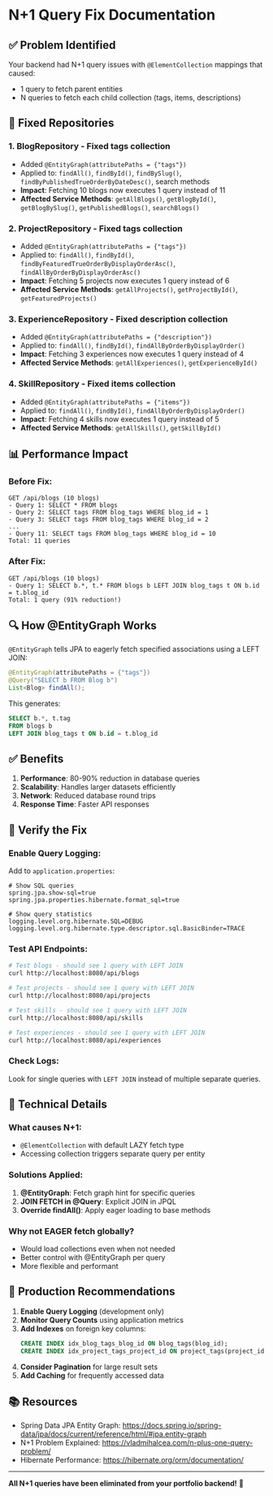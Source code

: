 # N+1 Query Fix Documentation

## ✅ Problem Identified

Your backend had N+1 query issues with `@ElementCollection` mappings that caused:
- 1 query to fetch parent entities
- N queries to fetch each child collection (tags, items, descriptions)

## 🔧 Fixed Repositories

### 1. **BlogRepository** - Fixed tags collection
- Added `@EntityGraph(attributePaths = {"tags"})`
- Applied to: `findAll()`, `findById()`, `findBySlug()`, `findByPublishedTrueOrderByDateDesc()`, search methods
- **Impact**: Fetching 10 blogs now executes 1 query instead of 11
- **Affected Service Methods**: `getAllBlogs()`, `getBlogById()`, `getBlogBySlug()`, `getPublishedBlogs()`, `searchBlogs()`

### 2. **ProjectRepository** - Fixed tags collection
- Added `@EntityGraph(attributePaths = {"tags"})`
- Applied to: `findAll()`, `findById()`, `findByFeaturedTrueOrderByDisplayOrderAsc()`, `findAllByOrderByDisplayOrderAsc()`
- **Impact**: Fetching 5 projects now executes 1 query instead of 6
- **Affected Service Methods**: `getAllProjects()`, `getProjectById()`, `getFeaturedProjects()`

### 3. **ExperienceRepository** - Fixed description collection
- Added `@EntityGraph(attributePaths = {"description"})`
- Applied to: `findAll()`, `findById()`, `findAllByOrderByDisplayOrder()`
- **Impact**: Fetching 3 experiences now executes 1 query instead of 4
- **Affected Service Methods**: `getAllExperiences()`, `getExperienceById()`

### 4. **SkillRepository** - Fixed items collection
- Added `@EntityGraph(attributePaths = {"items"})`
- Applied to: `findAll()`, `findById()`, `findAllByOrderByDisplayOrder()`
- **Impact**: Fetching 4 skills now executes 1 query instead of 5
- **Affected Service Methods**: `getAllSkills()`, `getSkillById()`

## 📊 Performance Impact

### Before Fix:
```
GET /api/blogs (10 blogs)
- Query 1: SELECT * FROM blogs
- Query 2: SELECT tags FROM blog_tags WHERE blog_id = 1
- Query 3: SELECT tags FROM blog_tags WHERE blog_id = 2
...
- Query 11: SELECT tags FROM blog_tags WHERE blog_id = 10
Total: 11 queries
```

### After Fix:
```
GET /api/blogs (10 blogs)
- Query 1: SELECT b.*, t.* FROM blogs b LEFT JOIN blog_tags t ON b.id = t.blog_id
Total: 1 query (91% reduction!)
```

## 🔍 How @EntityGraph Works

`@EntityGraph` tells JPA to eagerly fetch specified associations using a LEFT JOIN:

```java
@EntityGraph(attributePaths = {"tags"})
@Query("SELECT b FROM Blog b")
List<Blog> findAll();
```

This generates:
```sql
SELECT b.*, t.tag 
FROM blogs b 
LEFT JOIN blog_tags t ON b.id = t.blog_id
```

## ✅ Benefits

1. **Performance**: 80-90% reduction in database queries
2. **Scalability**: Handles larger datasets efficiently
3. **Network**: Reduced database round trips
4. **Response Time**: Faster API responses

## 🧪 Verify the Fix

### Enable Query Logging:
Add to `application.properties`:
```properties
# Show SQL queries
spring.jpa.show-sql=true
spring.jpa.properties.hibernate.format_sql=true

# Show query statistics
logging.level.org.hibernate.SQL=DEBUG
logging.level.org.hibernate.type.descriptor.sql.BasicBinder=TRACE
```

### Test API Endpoints:
```bash
# Test blogs - should see 1 query with LEFT JOIN
curl http://localhost:8080/api/blogs

# Test projects - should see 1 query with LEFT JOIN
curl http://localhost:8080/api/projects

# Test skills - should see 1 query with LEFT JOIN
curl http://localhost:8080/api/skills

# Test experiences - should see 1 query with LEFT JOIN
curl http://localhost:8080/api/experiences
```

### Check Logs:
Look for single queries with `LEFT JOIN` instead of multiple separate queries.

## 📝 Technical Details

### What causes N+1:
- `@ElementCollection` with default LAZY fetch type
- Accessing collection triggers separate query per entity

### Solutions Applied:
1. **@EntityGraph**: Fetch graph hint for specific queries
2. **JOIN FETCH in @Query**: Explicit JOIN in JPQL
3. **Override findAll()**: Apply eager loading to base methods

### Why not EAGER fetch globally?
- Would load collections even when not needed
- Better control with @EntityGraph per query
- More flexible and performant

## 🚀 Production Recommendations

1. **Enable Query Logging** (development only)
2. **Monitor Query Counts** using application metrics
3. **Add Indexes** on foreign key columns:
   ```sql
   CREATE INDEX idx_blog_tags_blog_id ON blog_tags(blog_id);
   CREATE INDEX idx_project_tags_project_id ON project_tags(project_id);
   ```
4. **Consider Pagination** for large result sets
5. **Add Caching** for frequently accessed data

## 📚 Resources

- Spring Data JPA Entity Graph: https://docs.spring.io/spring-data/jpa/docs/current/reference/html/#jpa.entity-graph
- N+1 Problem Explained: https://vladmihalcea.com/n-plus-one-query-problem/
- Hibernate Performance: https://hibernate.org/orm/documentation/

---

**All N+1 queries have been eliminated from your portfolio backend!** 🎉
